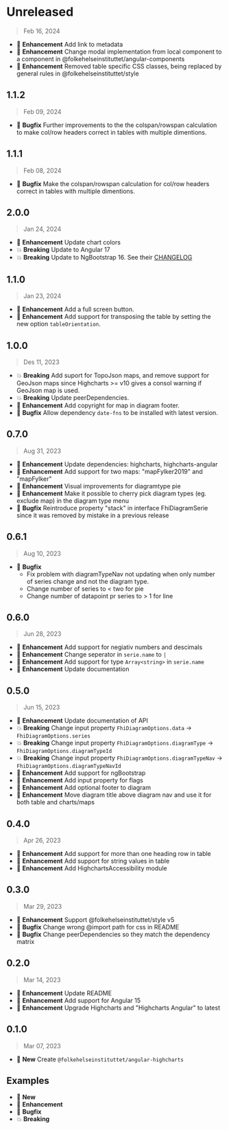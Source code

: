 # Unreleased

> Feb 16, 2024

* :tada: **Enhancement** Add link to metadata
* :tada: **Enhancement** Change modal implementation from local component to a component in @folkehelseinstituttet/angular-components
* :tada: **Enhancement** Removed table specific CSS classes, being replaced by general rules in @folkehelseinstituttet/style

## 1.1.2

> Feb 09, 2024

* :bug: **Bugfix** Further improvements to the the colspan/rowspan calculation to make col/row headers correct in tables with multiple dimentions.

## 1.1.1

> Feb 08, 2024

* :bug: **Bugfix** Make the colspan/rowspan calculation for col/row headers correct in tables with multiple dimentions.

## 2.0.0

> Jan 24, 2024

* :tada: **Enhancement** Update chart colors
* :boom: **Breaking** Update to Angular 17
* :boom: **Breaking** Update to NgBootstrap 16. See their [CHANGELOG](https://github.com/ng-bootstrap/ng-bootstrap/blob/master/CHANGELOG.md)

## 1.1.0

> Jan 23, 2024

* :tada: **Enhancement** Add a full screen button.
* :tada: **Enhancement** Add support for transposing the table by setting the new option `tableOrientation`.

## 1.0.0

> Des 11, 2023

* :boom: **Breaking** Add suport for TopoJson maps, and remove support for GeoJson maps since Highcharts >= v10 gives a consol warning if GeoJson map is used.
* :boom: **Breaking** Update peerDependencies.
* :tada: **Enhancement** Add copyright for map in diagram footer.
* :bug: **Bugfix** Allow dependency `date-fns` to be installed with latest version.

## 0.7.0

> Aug 31, 2023

* :tada: **Enhancement** Update dependencies: highcharts, highcharts-angular
* :tada: **Enhancement** Add support for two maps: "mapFylker2019" and "mapFylker"
* :tada: **Enhancement** Visual improvements for diagramtype pie
* :tada: **Enhancement** Make it possible to cherry pick diagram types (eg. exclude map) in the diagram type menu
* :bug: **Bugfix** Reintroduce property "stack" in interface FhiDiagramSerie since it was removed by mistake in a previous release

## 0.6.1

> Aug 10, 2023

* :bug: **Bugfix**
  * Fix problem with diagramTypeNav not updating when only number of series change and not the diagram type.
  * Change number of series to < two for pie
  * Change number of datapoint pr series to > 1 for line

## 0.6.0

> Jun 28, 2023

* :tada: **Enhancement** Add support for negiativ numbers and descimals
* :tada: **Enhancement** Change seperator in `serie.name` to `|`
* :tada: **Enhancement** Add support for type `Array<string>` in `serie.name`
* :tada: **Enhancement** Update documentation

## 0.5.0

> Jun 15, 2023

* :tada: **Enhancement** Update documentation of API
* :boom: **Breaking** Change input property `FhiDiagramOptions.data` -> `FhiDiagramOptions.series`
* :boom: **Breaking** Change input property `FhiDiagramOptions.diagramType` -> `FhiDiagramOptions.diagramTypeId`
* :boom: **Breaking** Change input property `FhiDiagramOptions.diagramTypeNav` -> `FhiDiagramOptions.diagramTypeNavId`
* :tada: **Enhancement** Add support for ngBootstrap
* :tada: **Enhancement** Add input property for flags
* :tada: **Enhancement** Add optional footer to diagram
* :tada: **Enhancement** Move diagram title above diagram nav and use it for both table and charts/maps

## 0.4.0

> Apr 26, 2023

* :tada: **Enhancement** Add support for more than one heading row in table
* :tada: **Enhancement** Add support for string values in table
* :tada: **Enhancement** Add HighchartsAccessibility module

## 0.3.0

> Mar 29, 2023

* :tada: **Enhancement** Support @folkehelseinstituttet/style v5
* :bug: **Bugfix** Change wrong @import path for css in README
* :bug: **Bugfix** Change peerDependencies so they match the dependency matrix

## 0.2.0

> Mar 14, 2023

* :tada: **Enhancement** Update README
* :tada: **Enhancement** Add support for Angular 15
* :tada: **Enhancement** Upgrade Highcharts and "Highcharts Angular" to latest

## 0.1.0

> Mar 07, 2023

* :gift: **New** Create `@folkehelseinstituttet/angular-highcharts`

## Examples

* :gift: **New**
* :tada: **Enhancement**
* :bug: **Bugfix**
* :boom: **Breaking**
